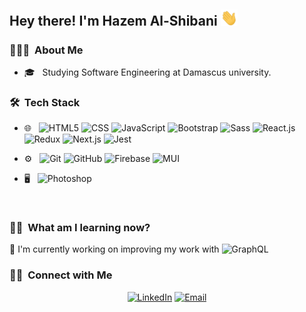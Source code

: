 <h2> Hey there! I'm Hazem Al-Shibani <img src="https://github.com/ali-mohamed-nasser/ali-mohamed-nasser/blob/main/icons/hello.gif" width="27"></h2> 

<h3> 👨🏻‍💻 &nbsp;About Me </h3>

- 🎓 &nbsp; Studying Software Engineering at Damascus university.

<h3> 🛠 &nbsp;Tech Stack</h3>

- 🌐 &nbsp;
  ![HTML5](https://img.shields.io/badge/-HTML5-333333?style=flat&logo=HTML5)
  ![CSS](https://img.shields.io/badge/-CSS-333333?style=flat&logo=CSS3&logoColor=1572B6)
  ![JavaScript](https://img.shields.io/badge/-JavaScript-333333?style=flat&logo=javascript)
  ![Bootstrap](https://img.shields.io/badge/-Bootstrap-333333?style=flat&logo=bootstrap&logoColor=563D7C)
  ![Sass](https://img.shields.io/badge/-sass-333333?style=flat&logo=sass)
  ![React.js](https://img.shields.io/badge/-react-333333?style=flat&logo=react)
  ![Redux](https://img.shields.io/badge/-redux-333333?style=flat&logo=redux)
  ![Next.js](https://img.shields.io/badge/-next.js-333333?style=flat&logo=next.js)
  ![Jest](https://img.shields.io/badge/-jest-333333?style=flat&logo=jest)
  
- ⚙️ &nbsp;
  ![Git](https://img.shields.io/badge/-Git-333333?style=flat&logo=git)
  ![GitHub](https://img.shields.io/badge/-GitHub-333333?style=flat&logo=github)
  ![Firebase](https://img.shields.io/badge/-firebase-333333?style=flat&logo=firebase)
  ![MUI](https://img.shields.io/badge/-MUI-333333?style=flat&logo=mui)
  
- 🖥 &nbsp;
  ![Photoshop](https://img.shields.io/badge/-photoshop-333333?style=flat&logo=adobe-photoshop)
<br/>

<h3> 🏃‍♂️ &nbsp;What am I learning now?</h3>

🔭 I'm currently working on improving my work with ![GraphQL](https://img.shields.io/badge/-GraphQL-333333?style=flat&logo=GraphQL) 
<br/>

<h3> 🤝🏻 &nbsp;Connect with Me </h3>

<p align="center">
<a href="https://www.linkedin.com/in/hazem-al-shibani-223311211/"><img alt="LinkedIn" src="https://img.shields.io/badge/LinkedIn-Hazem%20Al%20Shibani-blue?style=flat-square&logo=linkedin"></a>
<a href="mailto:hazem.alshibani03@gmail.com"><img alt="Email" src="https://img.shields.io/badge/Email-hazem.alshibani03@gmail.com-blue?style=flat-square&logo=gmail"></a>
</p>
